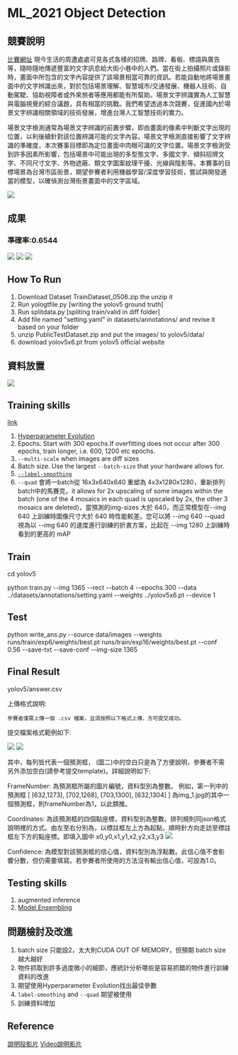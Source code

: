 # ML_2021 Object Detection
## 競賽說明
[比賽網址](https://tbrain.trendmicro.com.tw/Competitions/Details/13)
現今生活的周遭處處可見各式各樣的招牌、路牌、看板、標語與廣告等，隨時隨地傳遞豐富的文字訊息給大街小巷中的人們。當在街上拍攝照片或錄影時，畫面中所包含的文字內容提供了該場景相當可靠的資訊。若能自動地將場景畫面中的文字辨識出來，對於包括場景理解、智慧城市/交通發展、機器人技術、自動駕駛、協助視障者或外來旅者等應用都能有所幫助。場景文字辨識實為人工智慧與電腦視覺的綜合議題，具有相當的挑戰。我們希望透過本次競賽，促進國內於場景文字辨識相關領域的技術發展，增進台灣人工智慧技術的實力。

場景文字檢測通常為場景文字辨識的前置步驟，即由畫面的像素中判斷文字出現的位置，以利後續針對該位置辨識可能的文字內容。場景文字檢測直接影響了文字辨識的準確度，本次賽事目標即為定位畫面中肉眼可識的文字位置。場景文字檢測受到許多因素所影響，包括場景中可能出現的多型態文字、多國文字、傾斜招牌文字、不同尺寸文字、外物遮蔽、類文字圖案紋理干擾、光線與陰影等。本賽事的目標場景為台灣市區街景，期望參賽者利用機器學習/深度學習技術，嘗試與開發適當的模型，以確偵測台灣街景畫面中的文字區域。

![](https://i.imgur.com/wEvuhYW.png)
## 成果
### 準確率:0.6544

![](https://i.imgur.com/mhMs7G1.png)
![](https://i.imgur.com/byMjpKg.png)
![](https://i.imgur.com/mDxUTOT.png)
## How To Run
1. Download Dataset TrainDataset_0506.zip the unzip it
2. Run yologtfile.py [writing the yolov5 ground truth]
3. Run splitdata.py  [spliting train/valid in diff folder]
4. Add file named "setting.yaml" in datasets/annotations/ and revise it based on your folder
5. unzip PublicTestDataset.zip and put the images/ to yolov5/data/
6. download yolov5x6.pt from yolov5 official website
## 資料放置
![](https://i.imgur.com/gz5TuEr.png)
## Training skills
[link](https://github.com/ultralytics/yolov5/wiki/Tips-for-Best-Training-Results)
1. [Hyperparameter Evolution](https://github.com/ultralytics/yolov5/issues/607)
2. Epochs. Start with 300 epochs.If overfitting does not occur after 300 epochs, train longer, i.e. 600, 1200 etc epochs.
3. `--multi-scale` when images are diff sizes
4. Batch size. Use the largest `--batch-size` that your hardware allows for.
5. [`--label-smoothing`](https://blog.csdn.net/qq_43211132/article/details/100510113)
6. `--quad` 會將一batch從 16x3x640x640 重塑為 4x3x1280x1280，重新排列batch中的馬賽克，it allows for 2x upscaling of some images within the batch (one of the 4 mosaics in each quad is upscaled by 2x, the other 3 mosaics are deleted)，當預測的img-sizes 大於 640，而正常模型在--img 640 上訓練時圖像尺寸大於 640 時性能較差。您可以將 --img 640 --quad 視為以 --img 640 的速度進行訓練的折衷方案，比起在 --img 1280 上訓練時看到的更高的 mAP

## Train
cd yolov5

python  train.py --img 1365 --rect  --batch 4 --epochs 300 --data ../datasets/annotations/setting.yaml --weights ../yolov5x6.pt --device 1 

## Test
python write_ans.py --source data/images  --weights runs/train/exp6/weights/best.pt runs/train/exp16/weights/best.pt  --conf 0.56 --save-txt --save-conf --img-size 1365

## Final Result
yolov5/answer.csv

上傳格式說明:

    參賽者僅需上傳一個 .csv 檔案，且須按照以下格式上傳，方可提交成功。
提交檔案格式範例如下:

![](https://i.imgur.com/Jtv3pjD.png)
![](https://i.imgur.com/OxjXmDe.png)

其中，每列皆代表一個預測框， (圖二)中的空白只是為了方便說明，參賽者不需另外添加空白(請參考提交template)。詳細說明如下:

FrameNumber: 為預測框所屬的圖片編號，資料型別為整數。
例如，第一列中的預測框 [ [632,1273], [702,1268], [703,1300], [632,1304] ] 為img_1.jpg的其中一個預測框，則frameNumber為1，以此類推。

Coordinates: 為該預測框的四個點座標，資料型別為整數。排列規則同json格式說明裡的方式。由左至右分別為，以標註框左上方為起點，順時針方向走訪至標註框左下方的點座標。即填入圖中 x0,y0,x1,y1,x2,y2,x3,y3 
![](https://i.imgur.com/Uyg3ggq.png)

Confidence: 為模型對該預測框的信心值，資料型別為浮點數。此信心值不會影響分數，但仍需要填寫。若參賽者所使用的方法沒有輸出信心值，可設為1.0。


## Testing skills
1. augmented inference 
2. [Model Ensembling](https://github.com/ultralytics/yolov5/issues/318)


## 問題檢討及改進
1. batch size 只能設2，太大則CUDA OUT OF MEMORY，但預期  batch size 越大越好
2. 物件抓取到許多過度微小的細節，應統計分析哪些是容易抓錯的物件進行訓練資料的改進
3. 期望使用Hyperparameter Evolution找出最佳參數
4. `label-smoothing` and `--quad` 期望被使用
5. 訓練資料增加

## Reference
[說明投影片](https://drive.google.com/folderview?id=1Z1-mXZ9ODmJB07tGRY6qqukpkeu83bAJ)
[Video說明影片](https://www.youtube.com/watch?v=1PYIDtbkCeE)
